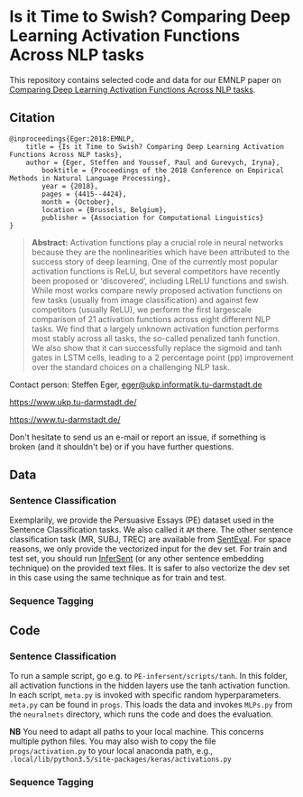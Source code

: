 # Is it Time to Swish? Comparing Deep Learning Activation Functions Across NLP tasks 

This repository contains selected code and data for our EMNLP paper on [Comparing Deep Learning Activation Functions Across NLP tasks](http://aclweb.org/anthology/D18-1472). 

## Citation 

```
@inproceedings{Eger:2018:EMNLP,
	title = {Is it Time to Swish? Comparing Deep Learning Activation Functions Across NLP tasks},
	author = {Eger, Steffen and Youssef, Paul and Gurevych, Iryna},
        booktitle = {Proceedings of the 2018 Conference on Empirical Methods in Natural Language Processing},
        year = {2018},
        pages = {4415--4424},
        month = {October},
        location = {Brussels, Belgium},
        publisher = {Association for Computational Linguistics}
}
```
> **Abstract:** Activation functions play a crucial role in neural networks because they are the nonlinearities which have been attributed to the success story of deep learning. One of the currently most popular activation functions is ReLU, but several competitors have recently been proposed or ‘discovered’, including LReLU functions and swish. While most works compare newly proposed activation functions on few tasks (usually from image classification) and against few competitors (usually ReLU), we perform the first largescale comparison of 21 activation functions across eight different NLP tasks. We find that a largely unknown activation function performs most stably across all tasks, the so-called penalized tanh function. We also show that it can successfully replace the sigmoid and tanh gates in LSTM cells, leading to a 2 percentage point (pp) improvement over the standard choices on a challenging NLP task. 


Contact person: Steffen Eger, eger@ukp.informatik.tu-darmstadt.de

https://www.ukp.tu-darmstadt.de/

https://www.tu-darmstadt.de/


Don't hesitate to send us an e-mail or report an issue, if something is broken (and it shouldn't be) or if you have further questions.

## Data

### Sentence Classification

Exemplarily, we provide the Persuasive Essays (PE) dataset used in the Sentence Classification tasks. We also called it ``AM`` there.
The other sentence classification task (MR, SUBJ, TREC) are available from [SentEval](https://github.com/facebookresearch/SentEval). For space reasons, we only provide the vectorized input for the dev set. For train and test set, you should run [InferSent](https://github.com/facebookresearch/InferSent) (or any other sentence embedding technique) on the provided text files. It is safer to also vectorize the dev set in this case using the same technique as for train and test.

### Sequence Tagging

## Code

### Sentence Classification

To run a sample script, go e.g. to `PE-infersent/scripts/tanh`. In this folder, all activation functions in the hidden layers use the tanh activation function. In each script, ``meta.py`` is invoked with specific random hyperparameters. ``meta.py`` can be found in ``progs``. This loads the data and invokes ``MLPs.py`` from the ``neuralnets`` directory, which runs the code and does the evaluation. 

**NB** You need to adapt all paths to your local machine. This concerns multiple python files. You may also wish to copy the file ``progs/activation.py`` to your local anaconda path, e.g., ``.local/lib/python3.5/site-packages/keras/activations.py``


### Sequence Tagging
